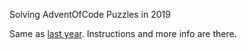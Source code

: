 Solving AdventOfCode Puzzles in 2019

Same as [last year](https://github.com/LinusCDE/AdventOfCode2018/). Instructions and more info are there.
